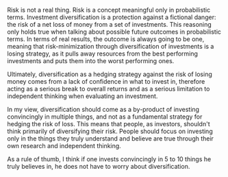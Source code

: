 Risk is not a real thing.
Risk is a concept meaningful only in probabilistic terms.
Investment diversification is a protection against a fictional danger: the risk of a net loss of money from a set of investments.
This reasoning only holds true when talking about possible future outcomes in probabilistic terms.
In terms of real results, the outcome is always going to be one, meaning that risk-minimization through diversification of investments is a losing strategy, as it pulls away resources from the best performing investments and puts them into the worst performing ones.

Ultimately, diversification as a hedging strategy against the risk of losing money comes from a lack of confidence in what to invest in, therefore acting as a serious break to overall returns and as a serious limitation to independent thinking when evaluating an investment.

In my view, diversification should come as a by-product of investing convincingly in multiple things, and not as a fundamental strategy for hedging the risk of loss.
This means that people, as investors, shouldn't think primarily of diversifying their risk. People should focus on investing only in the things they truly understand and believe are true through their own research and independent thinking.

As a rule of thumb, I think if one invests convincingly in 5 to 10 things he truly believes in, he does not have to worry about diversification.

